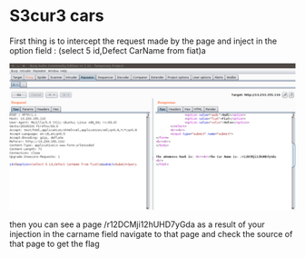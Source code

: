 # S3cur3 cars

First thing is to intercept the request made by the page and inject in the option field : (select 5 id,Defect CarName from fiat)a

![burp](burp.png)

then you can see a page /r12DCMji12hUHD7yGda as a result of your injection in the carname field navigate to that page and check the source of that page to get the flag
